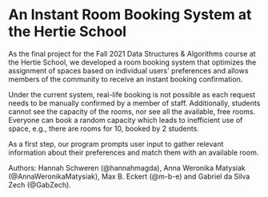 # An Instant Room Booking System at the Hertie School

As the final project for the Fall 2021 Data Structures & Algorithms course at the Hertie School, we developed a room booking system that optimizes the assignment of spaces based on individual users' preferences and allows members of the community to receive an instant booking confirmation.

Under the current system, real-life booking is not possible as each request needs to be manually confirmed by a member of staff. Additionally, students cannot see the capacity of the rooms, nor see all the available, free rooms. Everyone can book a random capacity which leads to inefficient use of space, e.g., there are rooms for 10, booked by 2 students. 

As a first step, our program prompts user input to gather relevant information about their preferences and match them with an available room.

Authors: Hannah Schweren (@hannahmagda), Anna Weronika Matysiak (@AnnaWeronikaMatysiak), Max B. Eckert (@m-b-e) and Gabriel da Silva Zech (@GabZech).
